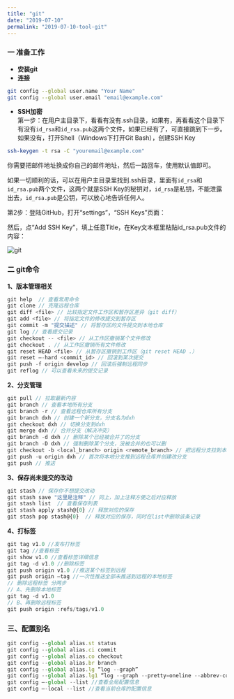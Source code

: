 ```yaml
---
title: "git"
date: "2019-07-10"
permalink: "2019-07-10-tool-git"
---
```


### 一 准备工作
- **安装git**
- **连接**

```bash
git config --global user.name "Your Name"
git config --global user.email "email@example.com"
```
- **SSH加密**  
第一步：在用户主目录下，看看有没有.ssh目录，如果有，再看看这个目录下有没有`id_rsa`和`id_rsa.pub`这两个文件，如果已经有了，可直接跳到下一步。如果没有，打开Shell（Windows下打开Git Bash），创建SSH Key

```bash
ssh-keygen -t rsa -C "youremail@example.com"
```
你需要把邮件地址换成你自己的邮件地址，然后一路回车，使用默认值即可。

如果一切顺利的话，可以在用户主目录里找到.ssh目录，里面有`id_rsa`和`id_rsa.pub`两个文件，这两个就是SSH Key的秘钥对，`id_rsa`是私钥，不能泄露出去，`id_rsa.pub`是公钥，可以放心地告诉任何人。

第2步：登陆GitHub，打开“settings”，“SSH Keys”页面： 

然后，点“Add SSH Key”，填上任意Title，在Key文本框里粘贴id_rsa.pub文件的内容：

<img :src="$withBase('/git.png')" alt="git">

### 二 git命令

**1、版本管理相关**

```js
git help  // 查看常用命令
git clone // 克隆远程仓库
git diff <file> // 比较指定文件工作区和暂存区差异（git diff）
git add <file> // 将指定文件的修改提交到暂存区
git commit -m "提交描述" // 将暂存区的文件提交到本地仓库
git log // 查看提交记录
git checkout -- <file> // 从工作区撤销某个文件修改
git checkout . // 从工作区撤销所有文件修改
git reset HEAD <file> // 从暂存区撤销到工作区（git reset HEAD .）
git reset –-hard <commit_id> // 回滚到某次提交
git push -f origin develop // 回滚后强制远程同步
git reflog // 可以查看未来的提交记录
```

**2、分支管理**
```js
git pull // 拉取最新内容
git branch // 查看本地所有分支
git branch -r // 查看远程仓库所有分支
git branch dxh // 创建一个新分支，分支名为dxh
git checkout dxh // 切换分支到dxh
git merge dxh // 合并分支（解决冲突）
git branch -d dxh // 删除某个已经被合并了的分支
git branch -D dxh // 强制删除某个分支，没被合并的也可以删
git checkout -b <local_branch> origin <remote_branch> // 把远程分支拉到本地
git push -u origin dxh // 首次将本地分支推到远程仓库并创建改分支
git push // 推送
```
**3、保存尚未提交的改动**
```js
git stash // 保存你不想提交改动
git stash save "这里是注释" // 同上，加上注释方便之后对应释放
git stash list  // 查看保存列表
git stash apply stash@{0} // 释放对应的保存
git stash pop stash@{0}  // 释放对应的保存，同时在list中删除该条记录
```
**4、打标签**
```js
git tag v1.0 //发布打标签
git tag //查看标签
git show v1.0 //查看标签详细信息
git tag -d v1.0 //删除标签
git push origin v1.0 //推送某个标签到远程
git push origin –tag //一次性推送全部未推送到远程的本地标签
// 删除远程标签 分两步
// A、先删除本地标签 
git tag -d v1.0
// B、再删除远程标签 
git push origin :refs/tags/v1.0
```

### 三、配置别名
```js
git config --global alias.st status
git config --global alias.ci commit
git config --global alias.co checkout
git config --global alias.br branch
git config --global alias.lg “log --graph”
git config --global alias.lg1 “log --graph --pretty=oneline --abbrev-commit”
git config –-global --list //查看全局配置信息
git config –-local --list //查看当前仓库的配置信息
```